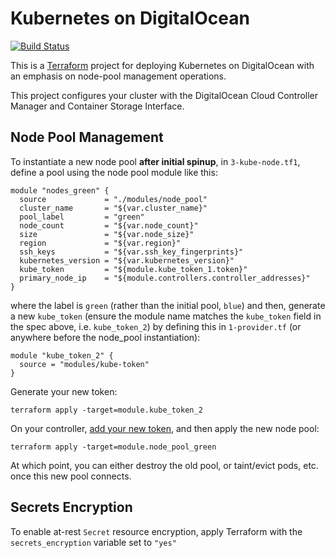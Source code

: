 Kubernetes on DigitalOcean
===

[![Build Status](https://cloud.drone.io/api/badges/packet-labs/packet-multiarch-k8s-terraform/status.svg)](https://cloud.drone.io/packet-labs/packet-multiarch-k8s-terraform)

This is a [Terraform](https://www.terraform.io/docs/providers/digitalocean/index.html) project for deploying Kubernetes on DigitalOcean with an emphasis on node-pool management operations.

This project configures your cluster with the DigitalOcean Cloud Controller Manager and Container Storage Interface.

Node Pool Management
-

To instantiate a new node pool **after initial spinup**, in `3-kube-node.tf1`, define a pool using the node pool module like this:

```hcl
module "nodes_green" {
  source             = "./modules/node_pool"
  cluster_name       = "${var.cluster_name}"
  pool_label         = "green"
  node_count         = "${var.node_count}"
  size               = "${var.node_size}"
  region             = "${var.region}"
  ssh_keys           = "${var.ssh_key_fingerprints}"
  kubernetes_version = "${var.kubernetes_version}"
  kube_token         = "${module.kube_token_1.token}"
  primary_node_ip    = "${module.controllers.controller_addresses}"
}
```
where the label is `green` (rather than the initial pool, `blue`) and then, generate a new `kube_token` (ensure the module name matches the `kube_token` field in the spec above, i.e. `kube_token_2`) by defining this in `1-provider.tf` (or anywhere before the node_pool instantiation):

```hcl
module "kube_token_2" {
  source = "modules/kube-token"
}
```
Generate your new token:
```
terraform apply -target=module.kube_token_2
```
On your controller, [add your new token](https://kubernetes.io/docs/reference/setup-tools/kubeadm/kubeadm-token/#cmd-token-create), and then apply the new node pool:
```
terraform apply -target=module.node_pool_green
```
At which point, you can either destroy the old pool, or taint/evict pods, etc. once this new pool connects.

Secrets Encryption
-

To enable at-rest `Secret` resource encryption, apply Terraform with the `secrets_encryption` variable set to `"yes"`